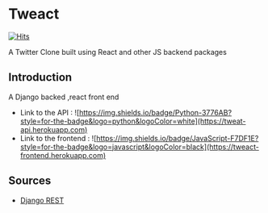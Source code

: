 # Tweact
[![Hits](https://hits.seeyoufarm.com/api/count/incr/badge.svg?url=https%3A%2F%2Fgithub.com%2Fghaiyur-musubi%2Ftweact&count_bg=%2379C83D&title_bg=%23555555&icon=&icon_color=%23E7E7E7&title=Visitors&edge_flat=false)](https://hits.seeyoufarm.com)

A Twitter Clone built using React and other JS backend packages 

## Introduction 

A Django backed ,react front end

- Link to the API : ![https://img.shields.io/badge/Python-3776AB?style=for-the-badge&logo=python&logoColor=white](https://tweat-api.herokuapp.com)
- Link to the frontend : ![https://img.shields.io/badge/JavaScript-F7DF1E?style=for-the-badge&logo=javascript&logoColor=black](https://tweact-frontend.herokuapp.com)

## Sources 

- [Django REST](https://www.django-rest-framework.org)


